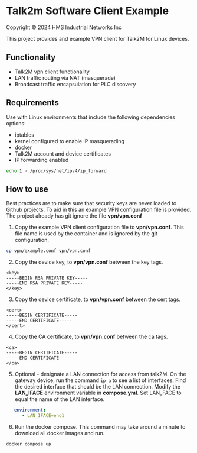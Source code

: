 # Talk2m Software Client Example 
Copyright © 2024 HMS Industrial Networks Inc

This project provides and example VPN client for Talk2M for Linux devices.

## Functionality
- Talk2M vpn client functionality
- LAN traffic routing via NAT (masquerade)
- Broadcast traffic encapsulation for PLC discovery 

## Requirements 
Use with Linux environments that include the following dependencies options:
- iptables 
- kernel configured to enable IP masquerading
- docker 
- Talk2M account and device certificates
- IP forwarding enabled 
```bash
echo 1 > /proc/sys/net/ipv4/ip_forward
```

## How to use 
Best practices are to make sure that security keys are never loaded to Github projects. To aid in this an example VPN configuration file is provided. The project already has git ignore the file **vpn/vpn.conf**

1. Copy the example VPN client configuration file to **vpn/vpn.conf**. This file name is used by the container and is ignored by the git configuration. 
```bash 
cp vpn/example.conf vpn/vpn.conf
```

2. Copy the device key, to **vpn/vpn.conf** between the key tags.
```openvpn
<key>
-----BEGIN RSA PRIVATE KEY-----
-----END RSA PRIVATE KEY-----
</key>
```
3. Copy the device certificate, to **vpn/vpn.conf** between the cert tags.
```openvpn
<cert>
-----BEGIN CERTIFICATE-----
-----END CERTIFICATE-----
</cert>
```
4. Copy the CA certificate, to **vpn/vpn.conf** between the ca tags.
```openvpn
<ca>
-----BEGIN CERTIFICATE-----
-----END CERTIFICATE-----
</ca>
```
5. Optional - designate a LAN connection for access from talk2M. On the gateway device, run the command ``` ip a ``` to see a list of interfaces. Find the desired interface that should be the LAN connection. Modify the **LAN_IFACE** environment variable in **compose.yml**. Set LAN_FACE to equal the name of the LAN interface. 
```yml
   environment:
      - LAN_IFACE=eno1
```

6. Run the docker compose. This command may take around a minute to download all docker images and run.
```bash
docker compose up 
``` 

## 

